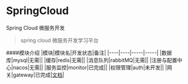 # SpringCloud
Spring Cloud 微服务开发
>spring cloud 微服务开发学习平台

####模块介绍
|模块|模块名|开发状态|备注|
|----|----|-----|-----|
|数据库|mysql|无需||
|缓存|redis|无需||
|消息队列|rabbitMQ|无需||
|注册与配置中心|nacos|无需||
|服务监控|monitor|已完成||
|权限管理|auth|未开发||
|网关|gateway|已完成|[文档](./docs/gateway.md)|